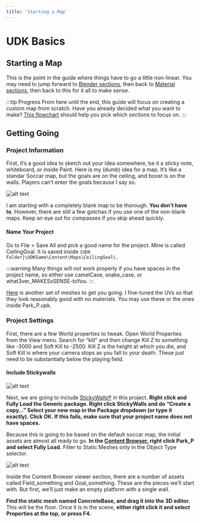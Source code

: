 ```yaml
---
title: 'Starting a Map'
---
```

# UDK Basics

## Starting a Map

This is the point in the guide where things have to go a little non-linear. You may need to jump forward to [Blender sections](../blender/01_blender), then back to [Material sections](../textures/01_textures), then back to this for it all to make sense.

:::tip Progress
From here until the end, this guide will focus on creating a custom map from scratch. Have you already decided what you want to make? [This flowchart](../../essential/01_flowchart) should help you pick which sections to focus on.
:::

## Getting Going

### Project Information

First, it’s a good idea to sketch out your idea somewhere, be it a sticky note, whiteboard, or inside Paint. Here is my (dumb) idea for a map. It’s like a standar Soccar map, but the goals are on the ceiling, and boost is on the walls. Players can’t enter the goals because I say so.

![alt text](/images/UDK/basics/image212.png "Speaking of using paint...")

I am starting with a completely blank map to be thorough. **You don’t have to**. However, there are still a few gotchas if you use one of the non-blank maps. Keep an eye out for compasses if you skip ahead quickly.

#### Name Your Project <Badge text="important" type="tip"/>

Go to File > Save All and pick a good name for the project. Mine is called CeilingGoal. It is saved inside `{UDK Folder}\UDKGame\Content\Maps\CeilingGoal\.`

:::warning
Many things will not work properly if you have spaces in the project name, so either use camelCase, snake_case, or what3ver_MAKESxSENSE-toYou.
:::

[Here](https://drive.google.com/file/d/1_SRltyPZXlqwuA4s2rHA5H8GgMOiSqk-/view?usp=sharing) is another set of meshes to get you going. I fine-tuned the UVs so that they look reasonably good with no materials. You may use these or the ones inside Park_P.upk.

### Project Settings

First, there are a few World properties to tweak. Open World Properties from the View menu. Search for “kill” and then change Kill Z to something like -3000 and Soft Kill to -2500. Kill Z is the height at which you die, and Soft Kill is where your camera stops as you fall to your death. These just need to be substantially below the playing field.

#### Include Stickywalls <Badge text="important" type="tip"/>

![alt text](/images/UDK/basics/image27.png "It sticks with you")

Next, we are going to include [StickyWalls®](../../essential/09_sticky_walls.md) in this project. **Right click and Fully Load the Generic package. Right click StickyWalls and do “Create a copy…” Select your new map in the Package dropdown (or type it exactly). Click OK. If this fails, make sure that your project name does not have spaces.**

Because this is going to be based on the default soccar map, the initial assets are almost all ready to go. **In the [Content Browser](../../essential/08_content_browser), right click Park_P and select Fully Load.** Filter to Static Meshes only in the Object Type selector.

![alt text](/images/UDK/basics/image22.png "All the makings of a delicious new map")

Inside the Content Browser viewer section, there are a number of assets called Field_something and Goal_something. These are the pieces we’ll start with. But first, we’ll just make an empty platform with a single wall.

**Find the static mesh named ConcreteBase, and drag it into the 3D editor.** This will be the floor. Once it is in the scene, **either right click it and select Properties at the top, or press F4.**
